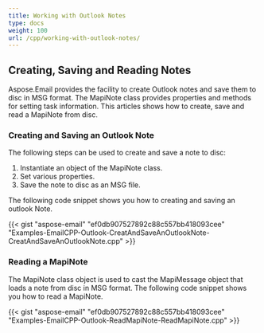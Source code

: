 ```yaml
---
title: Working with Outlook Notes
type: docs
weight: 100
url: /cpp/working-with-outlook-notes/
---
```


## **Creating, Saving and Reading Notes**
Aspose.Email provides the facility to create Outlook notes and save them to disc in MSG format. The MapiNote class provides properties and methods for setting task information. This articles shows how to create, save and read a MapiNote from disc.
### **Creating and Saving an Outlook Note**
The following steps can be used to create and save a note to disc:

1. Instantiate an object of the MapiNote class.
1. Set various properties.
1. Save the note to disc as an MSG file.

The following code snippet shows you how to creating and saving an outlook Note.



{{< gist "aspose-email" "ef0db907527892c88c557bb418093cee" "Examples-EmailCPP-Outlook-CreatAndSaveAnOutlookNote-CreatAndSaveAnOutlookNote.cpp" >}}
### **Reading a MapiNote**
The MapiNote class object is used to cast the MapiMessage object that loads a note from disc in MSG format. The following code snippet shows you how to read a MapiNote.



{{< gist "aspose-email" "ef0db907527892c88c557bb418093cee" "Examples-EmailCPP-Outlook-ReadMapiNote-ReadMapiNote.cpp" >}}
